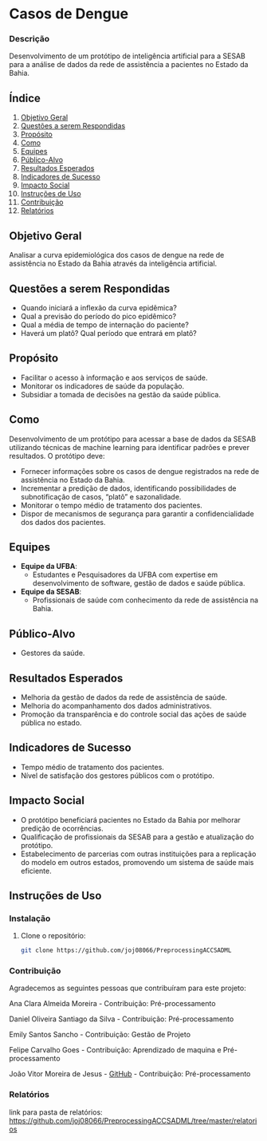 # Casos de Dengue

### Descrição
Desenvolvimento de um protótipo de inteligência artificial para a SESAB para a análise de dados da rede de assistência a pacientes no Estado da Bahia.

## Índice
1. [Objetivo Geral](#objetivo-geral)
2. [Questões a serem Respondidas](#questões-a-serem-respondidas)
3. [Propósito](#propósito)
4. [Como](#como)
5. [Equipes](#equipes)
6. [Público-Alvo](#público-alvo)
7. [Resultados Esperados](#resultados-esperados)
8. [Indicadores de Sucesso](#indicadores-de-sucesso)
9. [Impacto Social](#impacto-social)
10. [Instruções de Uso](#instruções-de-uso)
11. [Contribuição](#contribuição)
14. [Relatórios](#relatórios)

## Objetivo Geral
Analisar a curva epidemiológica dos casos de dengue na rede de assistência no Estado da Bahia através da inteligência artificial.

## Questões a serem Respondidas
- Quando iniciará a inflexão da curva epidêmica?
- Qual a previsão do período do pico epidêmico?
- Qual a média de tempo de internação do paciente?
- Haverá um platô? Qual período que entrará em platô?

## Propósito
- Facilitar o acesso à informação e aos serviços de saúde.
- Monitorar os indicadores de saúde da população.
- Subsidiar a tomada de decisões na gestão da saúde pública.

## Como
Desenvolvimento de um protótipo para acessar a base de dados da SESAB utilizando técnicas de machine learning para identificar padrões e prever resultados. O protótipo deve:
- Fornecer informações sobre os casos de dengue registrados na rede de assistência no Estado da Bahia.
- Incrementar a predição de dados, identificando possibilidades de subnotificação de casos, “platô” e sazonalidade.
- Monitorar o tempo médio de tratamento dos pacientes.
- Dispor de mecanismos de segurança para garantir a confidencialidade dos dados dos pacientes.

## Equipes
- **Equipe da UFBA**:
  - Estudantes e Pesquisadores da UFBA com expertise em desenvolvimento de software, gestão de dados e saúde pública.
- **Equipe da SESAB**:
  - Profissionais de saúde com conhecimento da rede de assistência na Bahia.

## Público-Alvo
- Gestores da saúde.

## Resultados Esperados
- Melhoria da gestão de dados da rede de assistência de saúde.
- Melhoria do acompanhamento dos dados administrativos.
- Promoção da transparência e do controle social das ações de saúde pública no estado.

## Indicadores de Sucesso
- Tempo médio de tratamento dos pacientes.
- Nível de satisfação dos gestores públicos com o protótipo.

## Impacto Social
- O protótipo beneficiará pacientes no Estado da Bahia por melhorar predição de ocorrências.
- Qualificação de profissionais da SESAB para a gestão e atualização do protótipo.
- Estabelecimento de parcerias com outras instituições para a replicação do modelo em outros estados, promovendo um sistema de saúde mais eficiente.

## Instruções de Uso

### Instalação
1. Clone o repositório:
   ```bash
   git clone https://github.com/joj08066/PreprocessingACCSADML

### Contribuição
Agradecemos as seguintes pessoas que contribuíram para este projeto:

Ana Clara Almeida Moreira - Contribuição: Pré-processamento

Daniel Oliveira Santiago da Silva - Contribuição: Pré-processamento

Emily Santos Sancho - Contribuição: Gestão de Projeto

Felipe Carvalho Goes - Contribuição: Aprendizado de maquina e Pré-processamento

João Vitor Moreira de Jesus - [GitHub](https://github.com/joj08066) - Contribuição: Pré-processamento

### Relatórios

link para pasta de relatórios: https://github.com/joj08066/PreprocessingACCSADML/tree/master/relatorios
